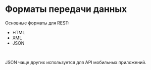 # Форматы передачи данных

Основные форматы для REST:

* HTML
* XML
* JSON

<br>

JSON чаще других используется для API мобильных приложений.